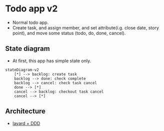 # Todo app v2

* Normal todo app.
* Create task, and assign member, and set attribute(i.g. close date, story point), and move some status (todo, do, done, cancel).

## State diagram

* At first, this app has simple state only.

```mermaid
stateDiagram-v2
    [*] --> backlog: create task
    backlog --> done: check complete
    backlog --> cancel: check task cancel
    done --> [*] 
    cancel --> backlog: checkout task cancel
    cancel --> [*]
```

## Architecture

* [layard + DDD](https://qiita.com/tono-maron/items/345c433b86f74d314c8d)